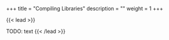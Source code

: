 +++
title = "Compiling Libraries"
description = ""
weight = 1
+++

{{< lead >}}

TODO: text
{{< /lead >}}

